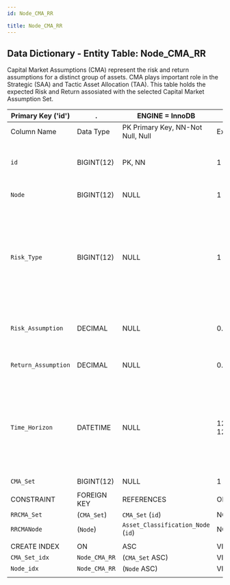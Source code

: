 ```yaml
---
id: Node_CMA_RR

title: Node_CMA_RR
---
```


## Data Dictionary - Entity Table: Node_CMA_RR

Capital Market Assumptions (CMA) represent the risk and return assumptions for a distinct group of assets. CMA plays important role in the Strategic (SAA) and Tactic Asset Allocation (TAA).
This table holds the expected Risk and Return assosiated with the selected Capital Market Assumption Set.


| Primary Key ('id')|.|ENGINE = InnoDB|.|.|
|---|---|---|---|---|
|Column Name|Data Type|PK Primary Key, NN-Not Null, Null|Example|Comments|
||
|`id`|BIGINT(12)|PK, NN|1|PrimaryKey-ID, Not Null (auto creates)|
|`Node`|BIGINT(12)|NULL|1|Asset classification node|
|`Risk_Type`|BIGINT(12)|NULL|1|Risk type id, e.g. name may be related to investment strategy risk type: Yield, Income, Balanced, Growth, Equity.|
|`Risk_Assumption`|DECIMAL|NULL|0.8|Expected Risk assosiated with CMA_Set|
|`Return_Assumption`|DECIMAL|NULL|0.14|Expected Return from CMA_Set|
|`Time_Horizon`|DATETIME|NULL|12/31/2030 12:00|End date of the period for which Expected Return and Expected Risk are calculated. Usually 5 or 10 Year periods|
|`CMA_Set`|BIGINT(12)|NULL|1|CMA set id|
||
|CONSTRAINT|FOREIGN KEY|REFERENCES|ON DELETE|ON UPDATE|
|`RRCMA_Set`|(`CMA_Set`)|`CMA_Set` (`id`)| NO ACTION|NO ACTION|
|`RRCMANode`|(`Node`)|`Asset_Classification_Node` (`id`)| NO ACTION|NO ACTION|
||
|CREATE INDEX|ON|ASC|VISABLE|.|
|`CMA_Set_idx`|`Node_CMA_RR`|(`CMA_Set` ASC) | VISIBLE|.|
|`Node_idx`|`Node_CMA_RR`|(`Node` ASC) | VISIBLE|.|
||	

